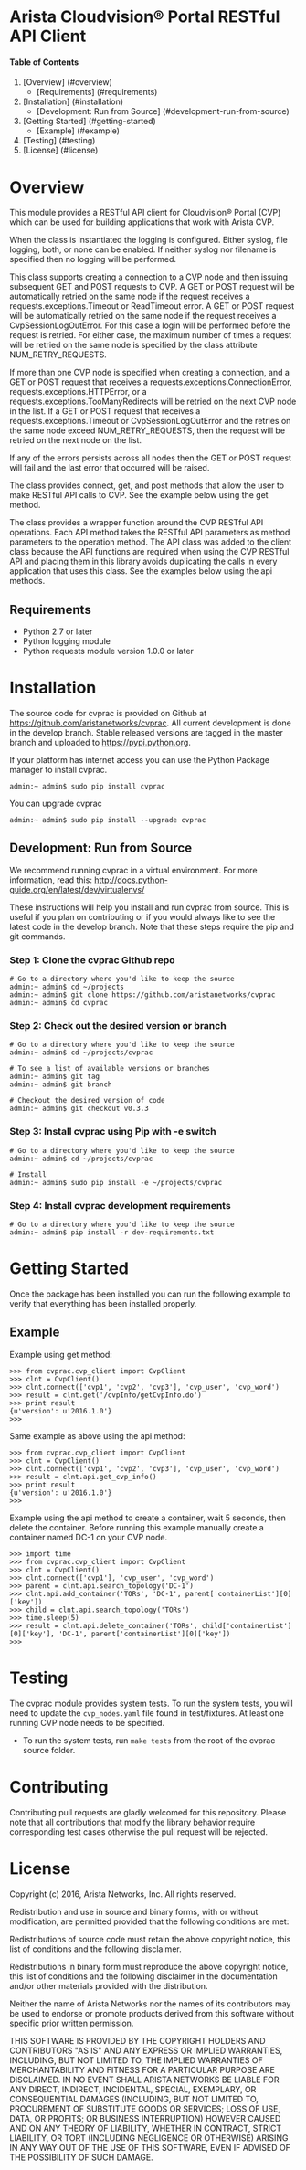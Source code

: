 # Arista Cloudvision&reg; Portal RESTful API Client

#### Table of Contents

1. [Overview] (#overview)
    * [Requirements] (#requirements)
2. [Installation] (#installation)
    * [Development: Run from Source] (#development-run-from-source)
3. [Getting Started] (#getting-started)
    * [Example] (#example)
4. [Testing] (#testing)
5. [License] (#license)

# Overview
This module provides a RESTful API client for Cloudvision&reg; Portal (CVP)
which can be used for building applications that work with Arista CVP.

When the class is instantiated the logging is configured.  Either syslog,
file logging, both, or none can be enabled.  If neither syslog nor filename is
specified then no logging will be performed.

This class supports creating a connection to a CVP node and then issuing
subsequent GET and POST requests to CVP.  A GET or POST request will be
automatically retried on the same node if the request receives a
requests.exceptions.Timeout or ReadTimeout error.  A GET or POST request will
be automatically retried on the same node if the request receives a
CvpSessionLogOutError.  For this case a login will be performed before the
request is retried.  For either case, the maximum number of times a request
will be retried on the same node is specified by the class attribute
NUM_RETRY_REQUESTS.

If more than one CVP node is specified when creating a connection, and a GET
or POST request that receives a requests.exceptions.ConnectionError,
requests.exceptions.HTTPError, or a requests.exceptions.TooManyRedirects will
be retried on the next CVP node in the list.  If a GET or POST request that
receives a requests.exceptions.Timeout or CvpSessionLogOutError and the retries
on the same node exceed NUM_RETRY_REQUESTS, then the request will be retried
on the next node on the list.

If any of the errors persists across all nodes then the GET or POST request
will fail and the last error that occurred will be raised.

The class provides connect, get, and post methods that allow the user to make
RESTful API calls to CVP.  See the example below using the get method.

The class provides a wrapper function around the CVP RESTful API operations.
Each API method takes the RESTful API parameters as method parameters to the
operation method.  The API class was added to the client class because the
API functions are required when using the CVP RESTful API and placing them
in this library avoids duplicating the calls in every application that uses
this class.  See the examples below using the api methods.

## Requirements

* Python 2.7 or later
* Python logging module
* Python requests module version 1.0.0 or later

# Installation

The source code for cvprac is provided on Github at
https://github.com/aristanetworks/cvprac.  All current development is done in
the develop branch.  Stable released versions are tagged in the master branch
and uploaded to https://pypi.python.org.

If your platform has internet access you can use the Python Package manager to
install cvprac.

```
admin:~ admin$ sudo pip install cvprac
```

You can upgrade cvprac 

```
admin:~ admin$ sudo pip install --upgrade cvprac
```

## Development: Run from Source

We recommend running cvprac in a virtual environment. For more information,
read this: http://docs.python-guide.org/en/latest/dev/virtualenvs/

These instructions will help you install and run cvprac from source. This is
useful if you plan on contributing or if you would always like to see the latest
code in the develop branch. Note that these steps require the pip and git
commands.

### Step 1: Clone the cvprac Github repo

```
# Go to a directory where you'd like to keep the source
admin:~ admin$ cd ~/projects
admin:~ admin$ git clone https://github.com/aristanetworks/cvprac
admin:~ admin$ cd cvprac
```

### Step 2: Check out the desired version or branch

```
# Go to a directory where you'd like to keep the source
admin:~ admin$ cd ~/projects/cvprac

# To see a list of available versions or branches
admin:~ admin$ git tag
admin:~ admin$ git branch

# Checkout the desired version of code
admin:~ admin$ git checkout v0.3.3
```

### Step 3: Install cvprac using Pip with -e switch

```
# Go to a directory where you'd like to keep the source
admin:~ admin$ cd ~/projects/cvprac

# Install
admin:~ admin$ sudo pip install -e ~/projects/cvprac
```

### Step 4: Install cvprac development requirements

```
# Go to a directory where you'd like to keep the source
admin:~ admin$ pip install -r dev-requirements.txt
```

# Getting Started

Once the package has been installed you can run the following example to verify that everything has been installed properly.

## Example

Example using get method:

```
>>> from cvprac.cvp_client import CvpClient
>>> clnt = CvpClient()
>>> clnt.connect(['cvp1', 'cvp2', 'cvp3'], 'cvp_user', 'cvp_word')
>>> result = clnt.get('/cvpInfo/getCvpInfo.do')
>>> print result
{u'version': u'2016.1.0'}
>>>
```

Same example as above using the api method:

```
>>> from cvprac.cvp_client import CvpClient
>>> clnt = CvpClient()
>>> clnt.connect(['cvp1', 'cvp2', 'cvp3'], 'cvp_user', 'cvp_word')
>>> result = clnt.api.get_cvp_info()
>>> print result
{u'version': u'2016.1.0'}
>>>
```

Example using the api method to create a container, wait 5 seconds, then
delete the container.  Before running this example manually create a container
named DC-1 on your CVP node.

```
>>> import time
>>> from cvprac.cvp_client import CvpClient
>>> clnt = CvpClient()
>>> clnt.connect(['cvp1'], 'cvp_user', 'cvp_word')
>>> parent = clnt.api.search_topology('DC-1')
>>> clnt.api.add_container('TORs', 'DC-1', parent['containerList'][0]['key'])
>>> child = clnt.api.search_topology('TORs')
>>> time.sleep(5)
>>> result = clnt.api.delete_container('TORs', child['containerList'][0]['key'], 'DC-1', parent['containerList'][0]['key'])
>>> 
```

# Testing

The cvprac module provides system tests. To run the system tests, you will need
to update the ``cvp_nodes.yaml`` file found in test/fixtures. At least one
running CVP node needs to be specified.

* To run the system tests, run ``make tests`` from the root of the cvprac
  source folder.

# Contributing

Contributing pull requests are gladly welcomed for this repository.  Please
note that all contributions that modify the library behavior require
corresponding test cases otherwise the pull request will be rejected.  

# License

Copyright (c) 2016, Arista Networks, Inc. All rights reserved.

Redistribution and use in source and binary forms, with or without modification, are permitted provided that the following conditions are met:

Redistributions of source code must retain the above copyright notice, this list of conditions and the following disclaimer.

Redistributions in binary form must reproduce the above copyright notice, this list of conditions and the following disclaimer in the documentation and/or other materials provided with the distribution.

Neither the name of Arista Networks nor the names of its contributors may be used to endorse or promote products derived from this software without specific prior written permission.

THIS SOFTWARE IS PROVIDED BY THE COPYRIGHT HOLDERS AND CONTRIBUTORS "AS IS" AND ANY EXPRESS OR IMPLIED WARRANTIES, INCLUDING, BUT NOT LIMITED TO, THE IMPLIED WARRANTIES OF MERCHANTABILITY AND FITNESS FOR A PARTICULAR PURPOSE ARE DISCLAIMED. IN NO EVENT SHALL ARISTA NETWORKS BE LIABLE FOR ANY DIRECT, INDIRECT, INCIDENTAL, SPECIAL, EXEMPLARY, OR CONSEQUENTIAL DAMAGES (INCLUDING, BUT NOT LIMITED TO, PROCUREMENT OF SUBSTITUTE GOODS OR SERVICES; LOSS OF USE, DATA, OR PROFITS; OR BUSINESS INTERRUPTION) HOWEVER CAUSED AND ON ANY THEORY OF LIABILITY, WHETHER IN CONTRACT, STRICT LIABILITY, OR TORT (INCLUDING NEGLIGENCE OR OTHERWISE) ARISING IN ANY WAY OUT OF THE USE OF THIS SOFTWARE, EVEN IF ADVISED OF THE POSSIBILITY OF SUCH DAMAGE.
